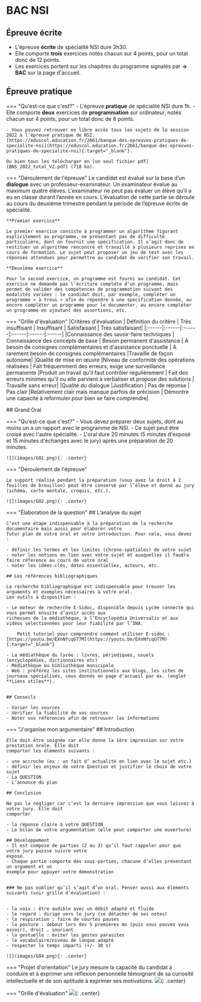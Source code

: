 # BAC NSI

## Épreuve écrite

- L'épreuve **écrite** de spécialité NSI dure 3h30.
- Elle comporte **trois** exercices notés chacun sur 4 points, pour un total donc de 12 points.
- Les exercices portent sur les chapitres du programme signalés par **→ BAC** sur la page d'accueil.


## Épreuve pratique

=== "Qu'est-ce que c'est?"
    - L'épreuve **pratique** de spécialité NSI dure 1h.
    - Elle comporte **deux** exercices de **programmation** sur ordinateur, notés chacun sur 4 points, pour un total donc de 8 points.

    - Vous pouvez retrouver en libre accès tous les sujets de la session 2022 à l'épreuve pratique de NSI: [https://eduscol.education.fr/2661/banque-des-epreuves-pratiques-de-specialite-nsi](https://eduscol.education.fr/2661/banque-des-epreuves-pratiques-de-specialite-nsi){:target="_blank"}.

    Ou bien tous les télécharger en [un seul fichier pdf](BNS_2022_total_V2.pdf) (718 ko).

=== "Déroulement de l'épreuve"
    Le candidat est évalué sur la base d’un **dialogue** avec un professeur-examinateur. Un examinateur évalue au maximum quatre élèves. L’examinateur ne peut pas évaluer un élève qu’il a eu en classe durant l’année en cours. L’évaluation de cette partie se déroule au cours du deuxième trimestre pendant la période de l’épreuve écrite de spécialité.

    **Premier exercice**

    Le premier exercice consiste à programmer un algorithme figurant explicitement au programme, ne présentant pas de difficulté particulière, dont on fournit une spécification. Il s’agit donc de restituer un algorithme rencontré et travaillé à plusieurs reprises en cours de formation. Le sujet peut proposer un jeu de test avec les réponses attendues pour permettre au candidat de vérifier son travail.

    **Deuxième exercice**

    Pour le second exercice, un programme est fourni au candidat. Cet exercice ne demande pas l’écriture complète d’un programme, mais permet de valider des compétences de programmation suivant des modalités variées : le candidat doit, par exemple, compléter un programme « à trous » afin de répondre à une spécification donnée, ou encore compléter un programme pour le documenter, ou encore compléter un programme en ajoutant des assertions, etc.

=== "Grille d'évaluation"
    |Critères d'évaluation |	Définition du critère |	Très insuffisant |	Insuffisant |	Satisfaisant |	Très satisfaisant|
    |:------|:------|:------|:------|:------|:------|
    |Connaissance des savoir-faire techniques |	Connaissance des concepts de base |	Besoin permanent d'assistance | 	A besoin de consignes complémentaires et d'assistance ponctuelle |	A rarement besoin de consignes complémentaires 	|Travaille de façon autonome|
    |Qualité de mise en œuvre 	|Niveau de conformité des opérations réalisées |	Fait fréquemment des erreurs, exige une surveillance permanente 	|Produit un travail qu'il faut contrôler régulièrement |	Fait des erreurs minimes qu'il ou elle parvient à verbaliser et propose des solutions |	Travaille sans erreur|
    |Qualité du dialogue 	|Justification |	Pas de réponse |	Pas clair 	|Relativement clair mais manque parfois de précision |	Démontre une capacité à reformuler pour bien se faire comprendre|

## Grand Oral

=== "Qu'est-ce que c'est?"
    - Vous devez préparer deux sujets, dont au moins un a un rapport avec le programme de NSI. 
    - Ce sujet peut être croisé avec l'autre spécialité.
    - L'oral dure 20 minutes (5 minutes d'exposé et 15 minutes d'échanges avec le jury) après une préparation de 20 minutes.

    ![](images/GO1.png){: .center} 

=== "Déroulement de l'épreuve"

    Le support réalisé pendant la préparation (vous avez le droit à 2 feuilles de brouillon) peut être conservé par l’élève et donné au jury (schéma, carte mentale, croquis, etc.).

    ![](images/GO2.png){: .center} 

=== "Élaboration de la question"
    ## L’analyse du sujet

    C’est une étape indispensable à la préparation de la recherche documentaire mais aussi pour élaborer votre
    futur plan de votre oral et votre introduction. Pour cela, vous devez :

    - définir les termes et les limites (chrono-spatiales) de votre sujet
    - noter les notions en lien avec votre sujet et auxquelles il faudra faire référence au cours de votre oral
    - noter les idées-clés, dates essentielles, acteurs, etc.

    ## Les références bibliographiques

    La recherche bibliographique est indispensable pour trouver les arguments et exemples nécessaires à votre oral.
    Les outils à disposition :
    
    - Le moteur de recherche E-Sidoc, disponible depuis Lycée connecté qui vous permet ensuite d’avoir accès aux
    richesses de la médiathèque, à l’Encyclopédia Universalis et aux vidéos sélectionnées pour leur fiabilité par l’INA.

        Petit tutoriel pour comprendre comment utiliser E-sidoc : [https://youtu.be/EXnNfcqGT7M](https://youtu.be/EXnNfcqGT7M){:target="_blank"} 
    
    - La médiathèque du lycée : livres, périodiques, usuels (encyclopédies, dictionnaires etc)
    - Médiathèque ou bibliothèque municipale
    - Web : préférez les sites institutionnels aux blogs, les sites de journaux spécialisés, ceux donnés en page d'accueil par ex. (onglet **Liens utiles**).
    

    ## Conseils

    - Varier les sources
    - Vérifier la fiabilité de vos sources
    - Noter vos références afin de retrouver les informations

=== "J'organise mon argumentaire"
    ## Introduction

    Elle doit être soignée car elle donne la 1ère impression sur votre prestation orale. Elle doit
    comporter les éléments suivants :

    - une accroche (ex : un fait d’ actualité en lien avec le sujet etc.)
    - définir les enjeux de votre Question et justifier le choix de votre sujet
    - La QUESTION
    - L’annonce du plan

    ## Conclusion

    Ne pas la négliger car c’est la dernière impression que vous laissez à votre jury. Elle doit
    comporter 
    
    - la réponse claire à votre QUESTION
    - Le bilan de votre argumentation (elle peut comporter une ouverture)
    
    ## Développement
    - Il est composé de parties (2 ou 3) qu’il faut rappeler pour que votre jury puisse suivre votre
    exposé.
    - Chaque partie comporte des sous-parties, chacune d’elles présentant un argument et un
    exemple pour appuyer votre démonstration
    
    
    ### Ne pas oublier qu’il s’agit d’un oral. Penser aussi aux éléments suivants (voir grille d’évaluation) :


    - la voix : être audible avec un débit adapté et fluide
    - le regard : dirigé vers le jury (se détacher de ses notes)
    - la respiration : faire de courtes pauses
    - la posture : debout lors des 5 premières mn (puis vous pouvez vous assoir), droit , souriant
    - la gestuelle : éviter les gestes parasites
    - le vocabulaire/niveau de langue adapté
    - respecter le temps imparti (+/- 30 s)

    ![](images/GO4.png){: .center} 


=== "Projet d'orientation"
    Le jury mesure la capacité du candidat à conduire et à exprimer une réflexion personnelle témoignant de sa curiosité
    intellectuelle et de son aptitude à exprimer ses motivations.
    ![](images/GO5.png){: .center} 
    
=== "Grille d'évaluation"
    ![](images/GO6.png){: .center} 